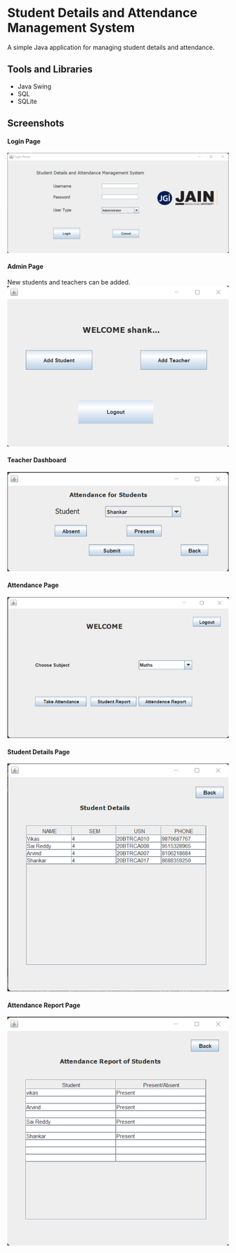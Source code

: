 # Student Details and Attendance Management System

A simple Java application for managing student details and attendance.

## Tools and Libraries
* Java Swing
* SQL
* SQLite

## Screenshots

#### Login Page

<kbd>
 <img src="attachments/1.png?raw=true">
</kbd>

#### Admin Page 
New students and teachers can be added.
</br>
<kbd>
 <img src="attachments/2.png?raw=true">
</kbd>


#### Teacher Dashboard

<kbd>
 <img src="attachments/5.png?raw=true">
</kbd>

#### Attendance Page

<kbd>
 <img src="attachments/6.png?raw=true">
</kbd>

#### Student Details Page
<kbd>
 <img src="attachments/7.png?raw=true">
</kbd>

#### Attendance Report Page
<kbd>
 <img src="attachments/8.png?raw=true">
</kbd>
